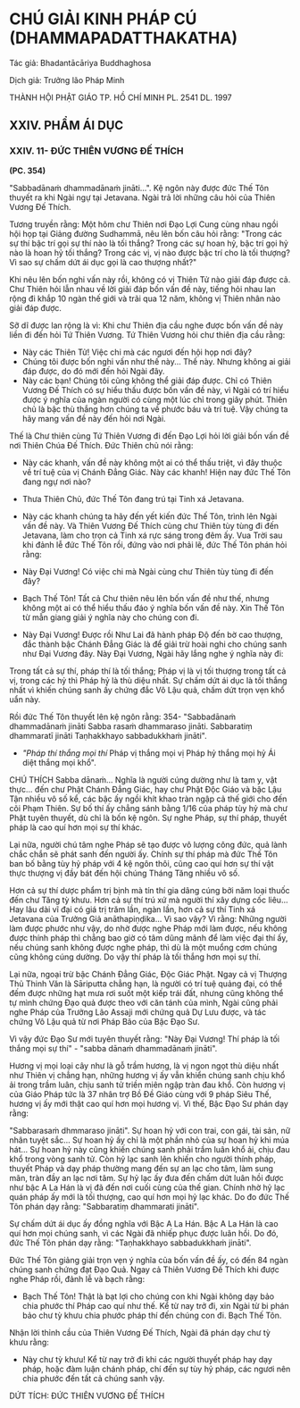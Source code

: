 # CHÚ GIẢI KINH PHÁP CÚ (DHAMMAPADATTHAKATHA)

Tác giả: Bhadantācāriya Buddhaghosa

Dịch giả: Trưởng lão Pháp Minh

THÀNH HỘI PHẬT GIÁO TP. HỒ CHÍ MINH
PL. 2541 DL. 1997

## XXIV. PHẨM ÁI DỤC

### XXIV. 11- ĐỨC THIÊN VƯƠNG ĐẾ THÍCH

**(PC. 354)**

"Sabbadānaṁ dhammadānaṁ jināti...". Kệ ngôn này được đức Thế Tôn thuyết ra khi Ngài ngự tại Jetavana. Ngài trả lời những câu hỏi của Thiên Vương Đế Thích.

Tương truyền rằng: Một hôm chư Thiên nơi Đạo Lợi Cung cùng nhau ngồi hội họp tại Giảng đường Sudhammā, nêu lên bốn câu hỏi rằng: "Trong các sự thí bậc trí gọi sự thí nào là tối thắng?
Trong các sự hoan hỷ, bậc trí gọi hỷ nào là hoan hỷ tối thắng? Trong các vị, vị nào được bậc trí cho là tối thượng? Vì sao sự chấm dứt ái dục gọi là cao thượng nhất?"

Khi nêu lên bốn nghi vấn này rồi, không có vị Thiên Tử nào giải đáp được cả. Chư Thiên hỏi lẫn nhau về lời giải đáp bốn vấn đề này, tiếng hỏi nhau lan rộng đi khắp 10 ngàn thế giới và trãi qua 12 năm, không vị Thiên nhân nào giải đáp được.

Sỡ dĩ được lan rộng là vì: Khi chư Thiên địa cầu nghe được bốn vấn đề này liền đi đến hỏi Tứ
Thiên Vương. Tứ Thiên Vương hỏi chư thiên địa cầu rằng:

- Này các Thiên Tử! Việc chi mà các ngươi đến hội họp nơi đây?
- Chúng tôi được bốn nghi vấn như thế này... Thế này. Nhưng không ai giải đáp được, do đó mới đến hỏi Ngài đây.
- Này các bạn! Chúng tôi cũng không thể giải đáp được. Chỉ có Thiên Vương Đế Thích có sự hiểu thấu được bốn vấn đề này, vì Ngài có trí hiểu được ý nghĩa của ngàn người có cùng một lúc chỉ trong giây phút. Thiên chủ là bậc thù thắng hơn chúng ta về phước báu và trí tuệ. Vậy chúng ta hãy mang vấn đề này đến hỏi nơi Ngài.

Thế là Chư thiên cùng Tứ Thiên Vương đi đến Đạo Lợi hỏi lời giải bốn vấn đề nơi Thiên Chúa Đế Thích. Đức Thiên chủ nói rằng:

- Này các khanh, vấn đề này không một ai có thể thấu triệt, vì đây thuộc về trí tuệ của vị Chánh Đẳng Giác. Này các khanh! Hiện nay đức Thế Tôn đang ngự nơi nào?

- Thưa Thiên Chủ, đức Thế Tôn đang trú tại Tinh xá Jetavana.

- Này các khanh chúng ta hãy đến yết kiến đức Thế Tôn, trình lên Ngài vấn đề này.
  Và Thiên Vương Đế Thích cùng chư Thiên tùy tùng đi đến Jetavana, làm cho trọn cả Tinh xá rực sáng trong đêm ấy. Vua Trời sau khi đảnh lễ đức Thế Tôn rồi, đứng vào nơi phải lẽ, đức Thế Tôn phán hỏi rằng:

- Này Đại Vương! Có việc chi mà Ngài cùng chư Thiên tùy tùng đi đến đây?

- Bạch Thế Tôn! Tất cả Chư thiên nêu lên bốn vấn đề như thế, nhưng không một ai có thể hiểu thấu đáo ý nghĩa bốn vấn đề này. Xin Thế Tôn từ mẫn giang giải ý nghĩa này cho chúng con đi.

- Này Đại Vương! Được rồi Như Lai đã hành pháp Độ đến bờ cao thượng, đắc thành bậc Chánh Đẳng Giác là để giải trừ hoài nghi cho chúng sanh như Đại Vương đây. Này Đại Vương, Ngài hãy lắng nghe ý nghĩa này đi:

Trong tất cả sự thí, pháp thí là tối thắng; Pháp vị là vị tối thượng trong tất cả vị, trong các hỷ thì Pháp hỷ là thù diệu nhất. Sự chấm dứt ái dục là tối thắng nhất vì khiến chúng sanh ấy chứng đắc
Vô Lậu quả, chấm dứt trọn vẹn khổ uẩn này.

Rồi đức Thế Tôn thuyết lên kệ ngôn rằng: 354- "Sabbadānaṁ dhammadānaṁ jināti
Sabba rasaṁ dhammaraso jināti.
Sabbaratiṃ dhammaratī jināti
Taṇhakkhayo sabbadukkhaṁ jināti".

- _"Pháp thí thắng mọi thí_
  Pháp vị thắng mọi vị
  Pháp hỷ thắng mọi hỷ Ái diệt thắng mọi khổ".

CHÚ THÍCH
Sabba dānaṁ... Nghĩa là người cúng dường như là tam y, vật thực... đến chư Phật Chánh Đẳng
Giác, hay chư Phật Độc Giáo và bậc Lậu Tận nhiều vô số kể, các bậc ấy ngồi khít khao tràn ngập cả thế giới cho đến cõi Phạm Thiên. Sự bố thí ấy chẳng sánh bằng 1/16 của pháp tùy hỷ mà chư Phật tuyên thuyết, dù chỉ là bốn kệ ngôn. Sự nghe Pháp, sự thí pháp, thuyết pháp là cao quí hơn mọi sự thí khác.

Lại nữa, người chú tâm nghe Pháp sẽ tạo được vô lượng công đức, quả lành chắc chắn sẽ phát sanh đến người ấy. Chính sự thí pháp mà đức Thế Tôn ban bố bằng tùy hỷ pháp với 4 kệ ngôn thôi, cũng cao quí hơn sự thí vật thực thượng vị đầy bát đến hội chúng Tháng Tăng nhiều vô số.

Hơn cả sự thí dược phẩm trị bịnh mà tín thí gia dâng cúng bởi năm loại thuốc đến chư Tăng tỳ khưu. Hơn cả sự thí trú xứ mà người thí xây dựng cốc liêu... Hay lâu dài vĩ đại có giá trị trăm lần, ngàn lần, hơn cả sự thí Tinh xá Jetavana của Trưởng Giả anāthapiṇḍika... Vì sao vậy? Vì rằng: Những người làm được phước như vậy, do nhờ được nghe Pháp mới làm được, nếu không được thính pháp thì chẳng bao giờ có tâm dũng mãnh để làm việc đại thí ấy, nếu chúng sanh không được nghe pháp, thì dù là một muổng cơm chúng cũng không cúng dường. Do vậy thí pháp là tối thắng hơn mọi sự thí.

Lại nữa, ngoại trừ bậc Chánh Đẳng Giác, Độc Giác Phật. Ngay cả vị Thượng Thủ Thinh Văn là
Sāriputta chẳng hạn, là người có trí tuệ quảng đại, có thể đếm được những hạt mưa rơi suốt một kiếp trái đất, nhưng cũng không thể tự mình chứng Đạo quả được theo với căn tánh của mình, Ngài cũng phải nghe Pháp của Trưởng Lão Assaji mới chứng quả Dự Lưu được, và tác chứng Vô Lậu quả từ nơi
Pháp Bão của Bậc Đạo Sư.

Vì vậy đức Đạo Sư mới tuyên thuyết rằng: "Này Đại Vương! Thí pháp là tối thắng mọi sự thí" - "sabba dānaṁ dhammadānaṁ jināti".

Hương vị mọi loại cây như là gỗ trầm hương, là vị ngon ngọt thù diệu nhất như Thiên vị chẳng hạn, những hương vị ấy vẫn khiển chúng sanh chịu khổ ải trong trầm luân, chịu sanh tử triền miên ngập tràn đau khổ. Còn hương vị của Giáo Pháp tức là 37 nhân trợ Bồ Đề Giáo cùng với 9 pháp Siêu
Thế, hương vị ấy mới thật cao quí hơn mọi hương vị. Vì thế, Bậc Đạo Sư phán dạy rằng:

"Sabbarasaṁ dhmmaraso jināti".
Sự hoan hỷ với con trai, con gái, tài sản, nữ nhân tuyệt sắc... Sự hoan hỷ ấy chỉ là một phần nhỏ của sự hoan hỷ khi múa hát... Sự hoan hỷ này cũng khiến chúng sanh phải trầm luân khổ ải, chịu đau khổ trong vòng sanh tử. Còn hỷ lạc sanh lên khiến cho người thính pháp, thuyết Pháp và dạy pháp thường mang đến sự an lạc cho tâm, làm sung mãn, tràn đầy an lạc nơi tâm. Sự hỷ lạc ấy đưa đến chấm dứt luân hồi được như bậc A La Hán là vị đã đến nơi cuối cùng của thế gian. Chính nhờ hỷ lạc quán pháp ấy mới là tối thượng, cao quí hơn mọi hỷ lạc khác. Do đo đức Thế Tôn phán dạy rằng: "Sabbaratiṃ dhammarati jināti".

Sự chấm dứt ái dục ấy đồng nghĩa với Bậc A La Hán. Bậc A La Hán là cao quí hơn mọi chúng sanh, vì các Ngài đã nhiếp phục được luân hồi. Do đó, đức Thế Tôn phán dạy rằng: "Taṇhakkhayo sabbadukkhaṁ jināti".

Đức Thế Tôn giảng giải trọn vẹn ý nghĩa của bốn vấn đề ấy, có đến 84 ngàn chúng sanh chứng đạt Đạo Quả. Ngay cả Thiên Vương Đế Thích khi được nghe Pháp rồi, đảnh lễ và bạch rằng:

- Bạch Thế Tôn! Thật là bạt lợi cho chúng con khi Ngài không dạy bảo chia phước thí Pháp cao quí như thế. Kể từ nay trở đi, xin Ngài từ bi phán bảo chư tỳ khưu chia phước pháp thí đến chúng con đi. Bạch Thế Tôn.

Nhận lời thỉnh cầu của Thiên Vương Đế Thích, Ngài đã phán dạy chư tỳ khưu rằng:

- Này chư tỳ khưu! Kể từ nay trở đi khi các người thuyết pháp hay dạy pháp, hoặc đàm luận chánh pháp, chí đến sự tùy hỷ pháp, các ngươi nên chia phước đến tất cả chúng sanh vậy.

DỨT TÍCH: ĐỨC THIÊN VƯƠNG ĐẾ THÍCH
